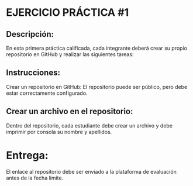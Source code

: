# EJERCICIO PRÁCTICA #1
## Descripción:
En esta primera práctica calificada, cada integrante deberá crear su propio repositorio en GitHub y realizar las siguientes tareas:
## Instrucciones:
Crear un repositorio en GitHub:
El repositorio puede ser público, pero debe estar correctamente configurado.
## Crear un archivo en el repositorio:
Dentro del repositorio, cada estudiante debe crear un archivo y debe imprimir por consola su nombre y apellidos.

# Entrega:
El enlace al repositorio debe ser enviado a la plataforma de evaluación antes de la fecha límite.
